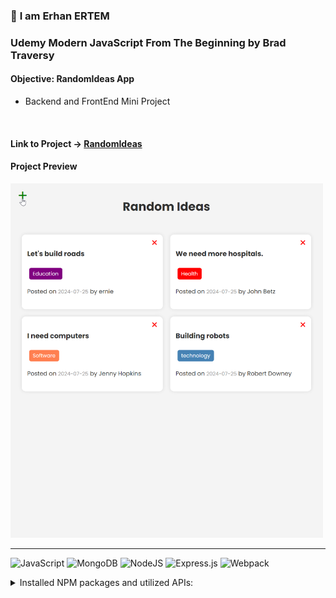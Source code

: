 ### 👋 **I am Erhan ERTEM**

### Udemy Modern JavaScript From The Beginning by Brad Traversy

#### **Objective:** RandomIdeas App

-  Backend and FrontEnd Mini Project

&emsp;

#### Link to Project &rarr; [RandomIdeas](https://randomideas-app-erhan-ertem.netlify.app)

#### Project Preview

<img src="./screenshot.webp" width="500px"/>

---

![JavaScript](https://img.shields.io/badge/Javascript-%23323330.svg?style=square&logo=javascript&logoColor=%23F7DF1E) ![MongoDB](https://img.shields.io/badge/MongoDB-%234ea94b.svg?style=square&logo=mongodb&logoColor=white) ![NodeJS](https://img.shields.io/badge/node.js-6DA55F?style=square&logo=node.js&logoColor=white) ![Express.js](https://img.shields.io/badge/express.js-%23404d59.svg?style=square&logo=express&logoColor=%2361DAFB) ![Webpack](https://img.shields.io/badge/Webpack-8DD6F9?style=square&logo=Webpack&logoColor=black)

<details>
<summary>Installed NPM packages and utilized APIs:</summary>

| Package command | Package link | Description |
| --------------- | ------------ | ----------- |

</details>
